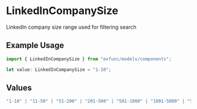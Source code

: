 # LinkedInCompanySize

LinkedIn company size range used for filtering search

## Example Usage

```typescript
import { LinkedInCompanySize } from "exfunc/models/components";

let value: LinkedInCompanySize = "1-10";
```

## Values

```typescript
"1-10" | "11-50" | "51-200" | "201-500" | "501-1000" | "1001-5000" | "5001-10000" | "10001+"
```
